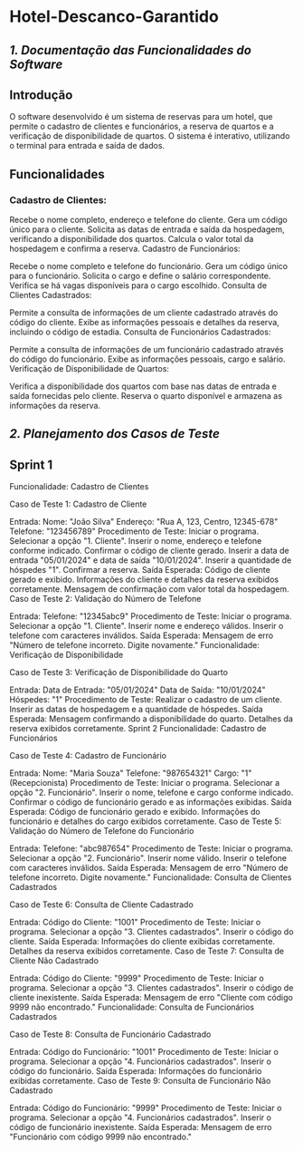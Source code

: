 # Hotel-Descanco-Garantido
## *1. Documentação das Funcionalidades do Software*

## Introdução
O software desenvolvido é um sistema de reservas para um hotel, que permite o cadastro de clientes e funcionários, a reserva de quartos e a verificação de disponibilidade de quartos. O sistema é interativo, utilizando o terminal para entrada e saída de dados.

## Funcionalidades
### Cadastro de Clientes:

Recebe o nome completo, endereço e telefone do cliente.
Gera um código único para o cliente.
Solicita as datas de entrada e saída da hospedagem, verificando a disponibilidade dos quartos.
Calcula o valor total da hospedagem e confirma a reserva.
Cadastro de Funcionários:

Recebe o nome completo e telefone do funcionário.
Gera um código único para o funcionário.
Solicita o cargo e define o salário correspondente.
Verifica se há vagas disponíveis para o cargo escolhido.
Consulta de Clientes Cadastrados:

Permite a consulta de informações de um cliente cadastrado através do código do cliente.
Exibe as informações pessoais e detalhes da reserva, incluindo o código de estadia.
Consulta de Funcionários Cadastrados:

Permite a consulta de informações de um funcionário cadastrado através do código do funcionário.
Exibe as informações pessoais, cargo e salário.
Verificação de Disponibilidade de Quartos:

Verifica a disponibilidade dos quartos com base nas datas de entrada e saída fornecidas pelo cliente.
Reserva o quarto disponível e armazena as informações da reserva.

## *2. Planejamento dos Casos de Teste*
## Sprint 1
Funcionalidade: Cadastro de Clientes

Caso de Teste 1: Cadastro de Cliente

Entrada:
Nome: "João Silva"
Endereço: "Rua A, 123, Centro, 12345-678"
Telefone: "123456789"
Procedimento de Teste:
Iniciar o programa.
Selecionar a opção "1. Cliente".
Inserir o nome, endereço e telefone conforme indicado.
Confirmar o código de cliente gerado.
Inserir a data de entrada "05/01/2024" e data de saída "10/01/2024".
Inserir a quantidade de hóspedes "1".
Confirmar a reserva.
Saída Esperada:
Código de cliente gerado e exibido.
Informações do cliente e detalhes da reserva exibidos corretamente.
Mensagem de confirmação com valor total da hospedagem.
Caso de Teste 2: Validação do Número de Telefone

Entrada:
Telefone: "12345abc9"
Procedimento de Teste:
Iniciar o programa.
Selecionar a opção "1. Cliente".
Inserir nome e endereço válidos.
Inserir o telefone com caracteres inválidos.
Saída Esperada:
Mensagem de erro "Número de telefone incorreto. Digite novamente."
Funcionalidade: Verificação de Disponibilidade

Caso de Teste 3: Verificação de Disponibilidade do Quarto

Entrada:
Data de Entrada: "05/01/2024"
Data de Saída: "10/01/2024"
Hóspedes: "1"
Procedimento de Teste:
Realizar o cadastro de um cliente.
Inserir as datas de hospedagem e a quantidade de hóspedes.
Saída Esperada:
Mensagem confirmando a disponibilidade do quarto.
Detalhes da reserva exibidos corretamente.
Sprint 2
Funcionalidade: Cadastro de Funcionários

Caso de Teste 4: Cadastro de Funcionário

Entrada:
Nome: "Maria Souza"
Telefone: "987654321"
Cargo: "1" (Recepcionista)
Procedimento de Teste:
Iniciar o programa.
Selecionar a opção "2. Funcionário".
Inserir o nome, telefone e cargo conforme indicado.
Confirmar o código de funcionário gerado e as informações exibidas.
Saída Esperada:
Código de funcionário gerado e exibido.
Informações do funcionário e detalhes do cargo exibidos corretamente.
Caso de Teste 5: Validação do Número de Telefone do Funcionário

Entrada:
Telefone: "abc987654"
Procedimento de Teste:
Iniciar o programa.
Selecionar a opção "2. Funcionário".
Inserir nome válido.
Inserir o telefone com caracteres inválidos.
Saída Esperada:
Mensagem de erro "Número de telefone incorreto. Digite novamente."
Funcionalidade: Consulta de Clientes Cadastrados

Caso de Teste 6: Consulta de Cliente Cadastrado

Entrada:
Código do Cliente: "1001"
Procedimento de Teste:
Iniciar o programa.
Selecionar a opção "3. Clientes cadastrados".
Inserir o código do cliente.
Saída Esperada:
Informações do cliente exibidas corretamente.
Detalhes da reserva exibidos corretamente.
Caso de Teste 7: Consulta de Cliente Não Cadastrado

Entrada:
Código do Cliente: "9999"
Procedimento de Teste:
Iniciar o programa.
Selecionar a opção "3. Clientes cadastrados".
Inserir o código de cliente inexistente.
Saída Esperada:
Mensagem de erro "Cliente com código 9999 não encontrado."
Funcionalidade: Consulta de Funcionários Cadastrados

Caso de Teste 8: Consulta de Funcionário Cadastrado

Entrada:
Código do Funcionário: "1001"
Procedimento de Teste:
Iniciar o programa.
Selecionar a opção "4. Funcionários cadastrados".
Inserir o código do funcionário.
Saída Esperada:
Informações do funcionário exibidas corretamente.
Caso de Teste 9: Consulta de Funcionário Não Cadastrado

Entrada:
Código do Funcionário: "9999"
Procedimento de Teste:
Iniciar o programa.
Selecionar a opção "4. Funcionários cadastrados".
Inserir o código de funcionário inexistente.
Saída Esperada:
Mensagem de erro "Funcionário com código 9999 não encontrado."
